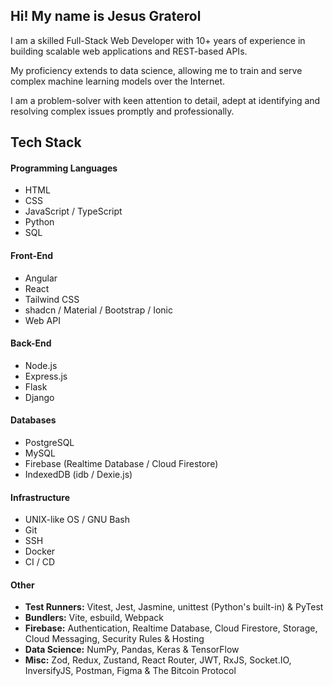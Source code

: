 ## Hi! My name is Jesus Graterol

I am a skilled Full-Stack Web Developer with 10+ years of experience in building scalable web applications and REST-based APIs.

My proficiency extends to data science, allowing me to train and serve complex machine learning models over the Internet.

I am a problem-solver with keen attention to detail, adept at identifying and resolving complex issues promptly and professionally.


## Tech Stack



#### Programming Languages

- HTML
- CSS
- JavaScript / TypeScript
- Python
- SQL


#### Front-End

- Angular
- React
- Tailwind CSS
- shadcn / Material / Bootstrap / Ionic
- Web API


#### Back-End

- Node.js
- Express.js
- Flask
- Django


#### Databases

- PostgreSQL
- MySQL
- Firebase (Realtime Database / Cloud Firestore)
- IndexedDB (idb / Dexie.js)

  
#### Infrastructure

- UNIX-like OS / GNU Bash
- Git
- SSH
- Docker
- CI / CD


#### Other

- **Test Runners:** Vitest, Jest, Jasmine, unittest (Python's built-in) & PyTest
- **Bundlers:** Vite, esbuild, Webpack
- **Firebase:** Authentication, Realtime Database, Cloud Firestore, Storage, Cloud Messaging, Security Rules & Hosting
- **Data Science:** NumPy, Pandas, Keras & TensorFlow
- **Misc:** Zod, Redux, Zustand, React Router, JWT, RxJS, Socket.IO, InversifyJS, Postman, Figma & The Bitcoin Protocol